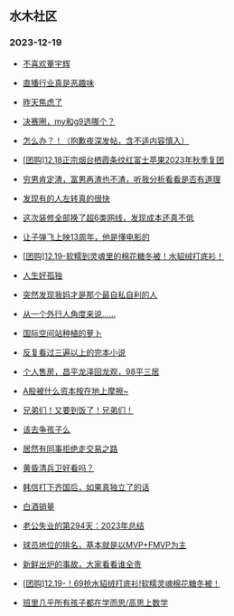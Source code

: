 ## 水木社区 
### 2023-12-19

+ [不喜欢董宇辉](https://www.mysmth.net/nForum/article/FamilyLife/1766528050)

+ [直播行业真是恶趣味](https://www.mysmth.net/nForum/article/WorkLife/3463295)

+ [昨天焦虑了](https://www.mysmth.net/nForum/article/PreUnivEdu/133148)

+ [决赛圈，my和g9选哪个？](https://www.mysmth.net/nForum/article/GreenAuto/1429471)

+ [怎么办？！（抱歉夜深发帖，含不适内容慎入）](https://www.mysmth.net/nForum/article/ChildEducation/2323762)

+ [[团购]12.18正宗烟台栖霞条纹红富士苹果2023年秋季复团](https://www.mysmth.net/nForum/article/ADAgent_TG/1314394)

+ [穷男肯定渣，富男再渣也不渣，听我分析看看是否有道理](https://www.mysmth.net/nForum/article/Age/20324895)

+ [发现有的人左转真的很快](https://www.mysmth.net/nForum/article/AutoWorld/1944742185)

+ [这次装修全部换了超6类网线，发现成本还真不低](https://www.mysmth.net/nForum/article/DigiHome/1252242)

+ [让子弹飞上映13周年，他是懂电影的](https://www.mysmth.net/nForum/article/Movie/3553177)

+ [[团购]12.19-软糯到灵魂里的棉花糖冬被！水貂绒打底衫！](https://www.mysmth.net/nForum/article/ADAgent_TG/1314473)

+ [人生好孤独](https://www.mysmth.net/nForum/article/Age/20325501)

+ [突然发现我妈才是那个最自私自利的人](https://www.mysmth.net/nForum/article/FamilyLife/1766531777)

+ [从一个外行人角度来说……](https://www.mysmth.net/nForum/article/WorkLife/3464446)

+ [国际空间站种植的萝卜](https://www.mysmth.net/nForum/article/Aero/417395)

+ [反复看过三遍以上的完本小说](https://www.mysmth.net/nForum/article/NetNovel/479767)

+ [个人售房，昌平龙泽回龙观，98平三居](https://www.mysmth.net/nForum/article/OurEstate/2895376)

+ [A股被什么资本按在地上摩擦~](https://www.mysmth.net/nForum/article/Stock/10724934)

+ [兄弟们！又要到饭了！兄弟们！](https://www.mysmth.net/nForum/article/GreenAuto/1430796)

+ [该去争孩子么](https://www.mysmth.net/nForum/article/Divorce/2056932)

+ [居然有同事拒绝走交易之路](https://www.mysmth.net/nForum/article/WorkLife/3464444)

+ [黄昏清兵卫好看吗？](https://www.mysmth.net/nForum/article/Movie/3553268)

+ [韩信打下齐国后，如果真独立了的话](https://www.mysmth.net/nForum/article/Emprise/384422)

+ [白酒销量](https://www.mysmth.net/nForum/article/AutoWorld/1944742952)

+ [老公失业的第294天：2023年总结](https://www.mysmth.net/nForum/article/WorkLife/3464566)

+ [球员地位的排名，基本就是以MVP+FMVP为主](https://www.mysmth.net/nForum/article/BasketballForum/4891752)

+ [新鲜出炉的事故，大家看看谁全责](https://www.mysmth.net/nForum/article/AutoWorld/1944743080)

+ [[团购]12.19-！69抢水貂绒打底衫!软糯灵魂棉花糖冬被！](https://www.mysmth.net/nForum/article/ADAgent_TG/1314473)

+ [班里几乎所有孩子都在学而思/高思上数学](https://www.mysmth.net/nForum/article/ChildEducation/2324648)

